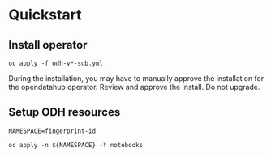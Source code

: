 # Quickstart

## Install operator

```
oc apply -f odh-v*-sub.yml
```
During the installation, you may have to manually approve the installation for the opendatahub operator. Review and approve the install. Do not upgrade.

## Setup ODH resources
```
NAMESPACE=fingerprint-id

oc apply -n ${NAMESPACE} -f notebooks
```
